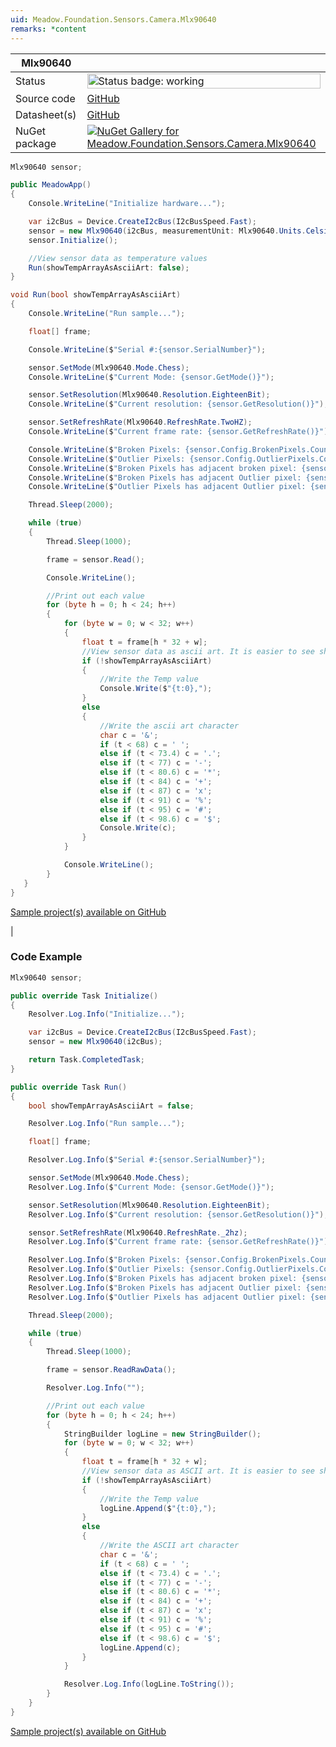 ```yaml
---
uid: Meadow.Foundation.Sensors.Camera.Mlx90640
remarks: *content
---
```


| Mlx90640 | |
|--------|--------|
| Status | <img src="https://img.shields.io/badge/Working-brightgreen" style="width: auto; height: -webkit-fill-available;" alt="Status badge: working" /> |
| Source code | [GitHub](https://github.com/WildernessLabs/Meadow.Foundation/tree/main/Source/Meadow.Foundation.Peripherals/Sensors.Camera.Mlx90640) |
| Datasheet(s) | [GitHub](https://github.com/WildernessLabs/Meadow.Foundation/tree/main/Source/Meadow.Foundation.Peripherals/Sensors.Camera.Mlx90640/Datasheet) |
| NuGet package | <a href="https://www.nuget.org/packages/Meadow.Foundation.Sensors.Camera.Mlx90640/" target="_blank"><img src="https://img.shields.io/nuget/v/Meadow.Foundation.Sensors.Camera.Mlx90640.svg?label=Meadow.Foundation.Sensors.Camera.Mlx90640" alt="NuGet Gallery for Meadow.Foundation.Sensors.Camera.Mlx90640" /></a> |

```csharp
Mlx90640 sensor;

public MeadowApp()
{
    Console.WriteLine("Initialize hardware...");

    var i2cBus = Device.CreateI2cBus(I2cBusSpeed.Fast);
    sensor = new Mlx90640(i2cBus, measurementUnit: Mlx90640.Units.Celsius);
    sensor.Initialize();

    //View sensor data as temperature values
    Run(showTempArrayAsAsciiArt: false);
}

void Run(bool showTempArrayAsAsciiArt)
{
    Console.WriteLine("Run sample...");

    float[] frame;

    Console.WriteLine($"Serial #:{sensor.SerialNumber}");

    sensor.SetMode(Mlx90640.Mode.Chess);
    Console.WriteLine($"Current Mode: {sensor.GetMode()}");  

    sensor.SetResolution(Mlx90640.Resolution.EighteenBit);
    Console.WriteLine($"Current resolution: {sensor.GetResolution()}");

    sensor.SetRefreshRate(Mlx90640.RefreshRate.TwoHZ);
    Console.WriteLine($"Current frame rate: {sensor.GetRefreshRate()}");

    Console.WriteLine($"Broken Pixels: {sensor.Config.BrokenPixels.Count}");
    Console.WriteLine($"Outlier Pixels: {sensor.Config.OutlierPixels.Count}");
    Console.WriteLine($"Broken Pixels has adjacent broken pixel: {sensor.Config.BrokenPixelHasAdjacentBrokenPixel}");
    Console.WriteLine($"Broken Pixels has adjacent Outlier pixel: {sensor.Config.BrokenPixelHasAdjacentOutlierPixel}");
    Console.WriteLine($"Outlier Pixels has adjacent Outlier pixel: {sensor.Config.OutlierPixelHasAdjacentOutlierPixel}");

    Thread.Sleep(2000);

    while (true)
    {
        Thread.Sleep(1000);

        frame = sensor.Read();

        Console.WriteLine();

        //Print out each value
        for (byte h = 0; h < 24; h++)
        {
            for (byte w = 0; w < 32; w++)
            {
                float t = frame[h * 32 + w];
                //View sensor data as ascii art. It is easier to see shapes, like your fingers.
                if (!showTempArrayAsAsciiArt)
                {
                    //Write the Temp value
                    Console.Write($"{t:0},");
                }
                else
                {
                    //Write the ascii art character
                    char c = '&';
                    if (t < 68) c = ' ';
                    else if (t < 73.4) c = '.';
                    else if (t < 77) c = '-';
                    else if (t < 80.6) c = '*';
                    else if (t < 84) c = '+';
                    else if (t < 87) c = 'x';
                    else if (t < 91) c = '%';
                    else if (t < 95) c = '#';
                    else if (t < 98.6) c = '$';
                    Console.Write(c);
                }
            }

            Console.WriteLine();
        }
   }
}

```

[Sample project(s) available on GitHub](https://github.com/WildernessLabs/Meadow.Foundation/tree/main/Source/Meadow.Foundation.Peripherals/Sensors.Camera.Mlx90640/Samples/Sensors.Camera.Mlx90640_Sample)

|
### Code Example

```csharp
Mlx90640 sensor;

public override Task Initialize()
{
    Resolver.Log.Info("Initialize...");

    var i2cBus = Device.CreateI2cBus(I2cBusSpeed.Fast);
    sensor = new Mlx90640(i2cBus);

    return Task.CompletedTask;
}

public override Task Run()
{
    bool showTempArrayAsAsciiArt = false;

    Resolver.Log.Info("Run sample...");

    float[] frame;

    Resolver.Log.Info($"Serial #:{sensor.SerialNumber}");

    sensor.SetMode(Mlx90640.Mode.Chess);
    Resolver.Log.Info($"Current Mode: {sensor.GetMode()}");

    sensor.SetResolution(Mlx90640.Resolution.EighteenBit);
    Resolver.Log.Info($"Current resolution: {sensor.GetResolution()}");

    sensor.SetRefreshRate(Mlx90640.RefreshRate._2hz);
    Resolver.Log.Info($"Current frame rate: {sensor.GetRefreshRate()}");

    Resolver.Log.Info($"Broken Pixels: {sensor.Config.BrokenPixels.Count}");
    Resolver.Log.Info($"Outlier Pixels: {sensor.Config.OutlierPixels.Count}");
    Resolver.Log.Info($"Broken Pixels has adjacent broken pixel: {sensor.Config.BrokenPixelHasAdjacentBrokenPixel}");
    Resolver.Log.Info($"Broken Pixels has adjacent Outlier pixel: {sensor.Config.BrokenPixelHasAdjacentOutlierPixel}");
    Resolver.Log.Info($"Outlier Pixels has adjacent Outlier pixel: {sensor.Config.OutlierPixelHasAdjacentOutlierPixel}");

    Thread.Sleep(2000);

    while (true)
    {
        Thread.Sleep(1000);

        frame = sensor.ReadRawData();

        Resolver.Log.Info("");

        //Print out each value
        for (byte h = 0; h < 24; h++)
        {
            StringBuilder logLine = new StringBuilder();
            for (byte w = 0; w < 32; w++)
            {
                float t = frame[h * 32 + w];
                //View sensor data as ASCII art. It is easier to see shapes, like your fingers.
                if (!showTempArrayAsAsciiArt)
                {
                    //Write the Temp value
                    logLine.Append($"{t:0},");
                }
                else
                {
                    //Write the ASCII art character
                    char c = '&';
                    if (t < 68) c = ' ';
                    else if (t < 73.4) c = '.';
                    else if (t < 77) c = '-';
                    else if (t < 80.6) c = '*';
                    else if (t < 84) c = '+';
                    else if (t < 87) c = 'x';
                    else if (t < 91) c = '%';
                    else if (t < 95) c = '#';
                    else if (t < 98.6) c = '$';
                    logLine.Append(c);
                }
            }

            Resolver.Log.Info(logLine.ToString());
        }
    }
}

```

[Sample project(s) available on GitHub](https://github.com/WildernessLabs/Meadow.Foundation/tree/main/Source/Meadow.Foundation.Peripherals/Sensors.Camera.Mlx90640/Samples/Mlx90640_Sample)

